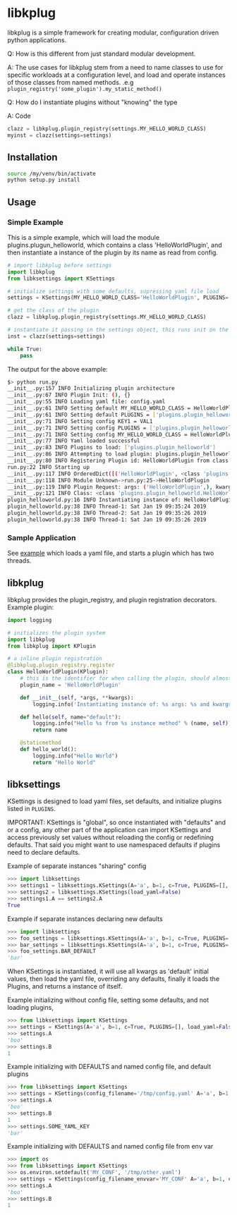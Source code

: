 # libkplug

libkplug is a simple framework for creating modular, configuration driven python applications.

Q: How is this different from just standard modular development.

A: The use cases for libkplug stem from a need to name classes to use for specific workloads at a configuration level, 
and load and operate instances of those classes from named methods. .e.g `plugin_registry('some_plugin').my_static_method()` 

Q: How do I instantiate plugins without "knowing" the type

A: Code
```python
clazz = libkplug.plugin_registry(settings.MY_HELLO_WORLD_CLASS)
myinst = clazz(settings=settings)
```

## Installation

```bash
source /my/venv/bin/activate
python setup.py install
```

## Usage

### Simple Example

This is a simple example, which will load the module plugins.plugun_helloworld, which contains a class 'HelloWorldPlugin',
and then instantiate a instance of the plugin by its name as read from config.

```python
# import libkplug before settings
import libkplug
from libksettings import KSettings

# initialize settings with some defaults, supressing yaml file load
settings = KSettings(MY_HELLO_WORLD_CLASS='HelloWorldPlugin', PLUGINS=['plugins.plugin_helloworld'], load_yaml=False)

# get the class of the plugin
clazz = libkplug.plugin_registry(settings.MY_HELLO_WORLD_CLASS)

# instantiate it passing in the settings object, this runs init on the class
inst = clazz(settings=settings)

while True:
    pass
```

The output for the above example:

```bash
$> python run.py 
__init__.py:157 INFO Initializing plugin architecture
__init__.py:67 INFO Plugin Init: (), {}
__init__.py:55 INFO Loading yaml file: config.yaml
__init__.py:61 INFO Setting default MY_HELLO_WORLD_CLASS = HelloWorldPlugin
__init__.py:61 INFO Setting default PLUGINS = ['plugins.plugin_helloworld']
__init__.py:71 INFO Setting config KEY1 = VAL1
__init__.py:71 INFO Setting config PLUGINS = ['plugins.plugin_helloworld']
__init__.py:71 INFO Setting config MY_HELLO_WORLD_CLASS = HelloWorldPlugin
__init__.py:77 INFO Yaml loaded successful
__init__.py:83 INFO Plugins to load: ['plugins.plugin_helloworld']
__init__.py:86 INFO Attempting to load plugin: plugins.plugin_helloworld
__init__.py:80 INFO Registering Plugin id: HelloWorldPlugin from class: <class 'plugins.plugin_helloworld.HelloWorldPlugin'> 
run.py:22 INFO Starting up
__init__.py:117 INFO OrderedDict([('HelloWorldPlugin', <class 'plugins.plugin_helloworld.HelloWorldPlugin'>)])
__init__.py:118 INFO Module Unknown->run.py:25->HelloWorldPlugin
__init__.py:119 INFO Plugin Request: args: ('HelloWorldPlugin',), kwargs: {}
__init__.py:121 INFO Class: <class 'plugins.plugin_helloworld.HelloWorldPlugin'>
plugin_helloworld.py:16 INFO Instantiating instance of: HelloWorldPlugin args: () and kwargs: {'settings': <libksettings.KSettings object at 0x1094f1358>}
plugin_helloworld.py:38 INFO Thread-1: Sat Jan 19 09:35:24 2019
plugin_helloworld.py:38 INFO Thread-2: Sat Jan 19 09:35:26 2019
plugin_helloworld.py:38 INFO Thread-1: Sat Jan 19 09:35:26 2019

```


### Sample Application

See [example](/example) which loads a yaml file, and starts a plugin which has two threads.


## libkplug

libkplug provides the plugin_registry, and plugin registration decorators. Example plugin:

```python
import logging

# initializes the plugin system
import libkplug
from libkplug import KPlugin

# a inline plugin registration
@libkplug.plugin_registry.register
class HelloWorldPlugin(KPlugin):
    # this is the identifier for when calling the plugin, should almost always be the class name
    plugin_name = 'HelloWorldPlugin'

    def __init__(self, *args, **kwargs):
        logging.info('Instantiating instance of: %s args: %s and kwargs: %s' % (self.plugin_name, args, kwargs))

    def hello(self, name="default"):
        logging.info("Hello %s from %s instance method" % (name, self))
        return name

    @staticmethod
    def hello_world():
        logging.info("Hello World")
        return "Hello World"

```

## libksettings

KSettings is designed to load yaml files, set defaults, and initialize plugins listed in `PLUGINS`.

IMPORTANT: KSettings is "global", so once instantiated with "defaults" and or a config, any other part of the application
can import KSettings and access previously set values without reloading the config or redefining defaults. That said you
might want to use namespaced defaults if plugins need to declare defaults.

Example of separate instances "sharing" config
```python
>>> import libksettings
>>> settings1 = libksettings.KSettings(A='a', b=1, c=True, PLUGINS=[], load_yaml=False)
>>> settings2 = libksettings.KSettings(load_yaml=False)
>>> settings1.A == settings2.A
True
```

Example if separate instances declaring new defaults
```python
>>> import libksettings
>>> foo_settings = libksettings.KSettings(A='a', b=1, c=True, PLUGINS=[], load_yaml=False, FOO_DEFAULT="foo")
>>> bar_settings = libksettings.KSettings(A='a', b=1, c=True, PLUGINS=[], load_yaml=False, BAR_DEFAULT="bar")
>>> foo_settings.BAR_DEFAULT
'bar'
```

When KSettings is instantiated, it will use all kwargs as 'default' initial values, then load the yaml file, overriding
any defaults, finally it loads the Plugins, and returns a instance of itself.

Example initializing without config file, setting some defaults, and not loading plugins, 
```python
>>> from libksettings import KSettings
>>> settings = KSettings(A='a', b=1, c=True, PLUGINS=[], load_yaml=False)
>>> settings.A
'boo'
>>> settings.B
1
```


Example initializing with DEFAULTS and named config file, and default plugins

```python
>>> from libksettings import KSettings
>>> settings = KSettings(config_filename='/tmp/config.yaml' A='a', b=1, c=True, PLUGINS=['plugins.plugin_helloworld'])
>>> settings.A
'boo'
>>> settings.B
1
>>> settings.SOME_YAML_KEY
'bar'

```

Example initializing with DEFAULTS and named config file from env var

```python
>>> import os
>>> from libksettings import KSettings
>>> os.environ.setdefault('MY_CONF', '/tmp/other.yaml')
>>> settings = KSettings(config_filename_envvar='MY_CONF' A='a', b=1, c=True, PLUGINS=['plugins.plugin_helloworld'])
>>> settings.A
'boo'
>>> settings.B
1
```



